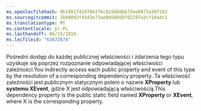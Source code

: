 ```yaml
---
ms.openlocfilehash: 9b1981f41d704376c82dd8db673ee0873a30f281
ms.sourcegitcommit: 1bb00d2f4343e73ae8d58668f02297a3cf10a4c1
ms.translationtype: MT
ms.contentlocale: pl-PL
ms.lasthandoff: 06/15/2019
ms.locfileid: "63872674"
---
```

<span data-ttu-id="fdb25-101">Pośredni dostęp do każdej publicznej właściwości i zdarzenia tego typu uzyskuje się poprzez rozpoznanie odpowiadającej właściwości zależności.</span><span class="sxs-lookup"><span data-stu-id="fdb25-101">You indirectly access each public property and event of this type by the resolution of a corresponding dependency property.</span></span> <span data-ttu-id="fdb25-102">Ta właściwość zależności jest publicznym statycznym polem o nazwie **XProperty** lub **systemu XEvent**, gdzie X jest odpowiadającą właściwością.</span><span class="sxs-lookup"><span data-stu-id="fdb25-102">This dependency property is the public static field named **XProperty** or **XEvent**, where X is the corresponding property.</span></span>